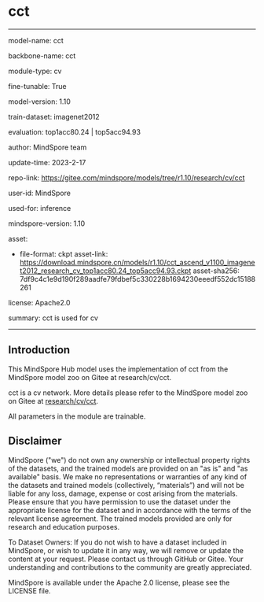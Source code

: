 # cct

---

model-name: cct

backbone-name: cct

module-type: cv

fine-tunable: True

model-version: 1.10

train-dataset: imagenet2012

evaluation: top1acc80.24 | top5acc94.93

author: MindSpore team

update-time: 2023-2-17

repo-link: <https://gitee.com/mindspore/models/tree/r1.10/research/cv/cct>

user-id: MindSpore

used-for: inference

mindspore-version: 1.10

asset:

-
    file-format: ckpt
    asset-link: <https://download.mindspore.cn/models/r1.10/cct_ascend_v1100_imagenet2012_research_cv_top1acc80.24_top5acc94.93.ckpt>
    asset-sha256: 7df9c4c1e9d190f289aadfe79fdbef5c330228b1694230eeedf552dc15188261

license: Apache2.0

summary: cct is used for cv

---

## Introduction

This MindSpore Hub model uses the implementation of cct from the MindSpore model zoo on Gitee at research/cv/cct.

cct is a cv network. More details please refer to the MindSpore model zoo on Gitee at [research/cv/cct](https://gitee.com/mindspore/models/blob/r1.10/research/cv/cct/README_CN.md).

All parameters in the module are trainable.

## Disclaimer

MindSpore ("we") do not own any ownership or intellectual property rights of the datasets, and the trained models are provided on an "as is" and "as available" basis. We make no representations or warranties of any kind of the datasets and trained models (collectively, “materials”) and will not be liable for any loss, damage, expense or cost arising from the materials. Please ensure that you have permission to use the dataset under the appropriate license for the dataset and in accordance with the terms of the relevant license agreement. The trained models provided are only for research and education purposes.

To Dataset Owners: If you do not wish to have a dataset included in MindSpore, or wish to update it in any way, we will remove or update the content at your request. Please contact us through GitHub or Gitee. Your understanding and contributions to the community are greatly appreciated.

MindSpore is available under the Apache 2.0 license, please see the LICENSE file.
